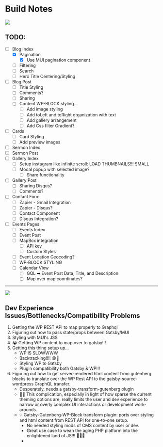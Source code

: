# Build Notes

![](https://media.giphy.com/media/iXDe1s3spQUZG/giphy.gif)

## TODO:

- [ ]  Blog Index
    - [x]  Pagination
        - [x]  Use MUI pagination component
    - [ ]  Filtering
    - [ ]  Search
    - [ ]  Hero Title Centering/Styling
- [ ]  Blog Post
    - [ ]  Title Styling
    - [ ]  Comments?
    - [ ]  Sharing
    - [ ]  Content WP-BLOCK styling...
        - [ ]  Add image styling
        - [ ]  Add toLeft and toRight organization with text
        - [ ]  Add gallery arrangement
        - [ ]  Add Css filter Gradient?
- [ ]  Cards
    - [ ]  Card Styling
    - [ ]  Add preview images
- [ ]  Sermon Index
- [ ]  Sermon Post
- [ ]  Gallery Index
    - [ ]  Setup instagram like infinite scroll: LOAD THUMBNAILS!!! SMALL
    - [ ]  Modal popup with selected image?
        - [ ]  Share functionality
- [ ]  Gallery Post
    - [ ]  Sharing Disqus?
    - [ ]  Comments?
- [ ]  Contact Form
    - [ ]  Zapier - Gmail Integration
    - [ ]  Zapier - Disqus?
    - [ ]  Contact Component
    - [ ]  Disqus Integration?
- [ ]  Events Pages
    - [ ]  Events Index
    - [ ]  Event Post
    - [ ]  MapBox integration
        - [ ]  API key
        - [ ]  Custom Styles
    - [ ]  Event Location Geocoding?
    - [ ]  WP-BLOCK STYLING
    - [ ]  Calendar View
        - [ ]  GQL ➡ Event Post Data, Title, and Description
        - [ ]  Map over map coordinates?

---

![](https://media.giphy.com/media/nrNqeGB1sxlZe/giphy.gif)

## Dev Experience Issues/Bottlenecks/Compatibility Problems

1. Getting the WP REST API to map properly to Graphql
2. Figuring out how to pass state/props between Gatsby/MUI
3. Styling with MUI's JSS
4. 😭 Getting WP content to map over to gatsby!!!
5. Getting this thing setup up...
    - WP IS SLOWWWW
    - Backtracking!!!! 😩🤯
    - Styling WP to Gatsby
    - Plugin compatibility both Gatsby & WP!!!
6. Figuring out how to get server-rendered html content from gutenberg blocks to translate over the WP Rest API to the gatsby-source-wordpress GraphQL transfer.
    - Desperately, needs a gatsby-transform-gutenberg plugin
    - 🤦‍♂️ This complication, especially in light of how sparse the current theming options are, really limits the user and dev experience to narrow or overly complex UI interactions or development work-arounds.
    - 💡 Gatsby-Gutenberg-WP-Block transform plugin: ports over styling and html content from REST API for one-to-one setup.
        - No needed styling mods of CMS content by user or dev.
        - Great use case to wean the aging PHP platform into the enlightened land of JS!!! 🙌🙌🙌
        -